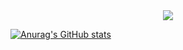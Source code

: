 
<div align="center">
  <img src="https://img.shields.io/badge/Python-FFD43B?style=flat-square&logo=Python&logoColor=#306998"/>
  <br>
  
</div>

[![Anurag's GitHub stats](https://github-readme-stats.vercel.app/api?username=anuraghazra)](https://github.com/anuraghazra/github-readme-stats)

